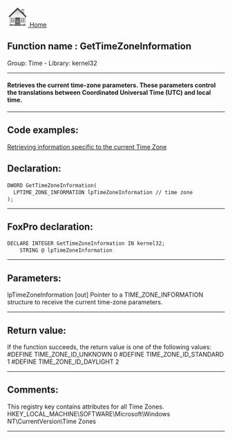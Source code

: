 [<img src="../../images/home.png"> Home ](https://github.com/VFPX/Win32API)  

## Function name : GetTimeZoneInformation
Group: Time - Library: kernel32    
***  


#### Retrieves the current time-zone parameters. These parameters control the translations between Coordinated Universal Time (UTC) and local time.
***  


## Code examples:
[Retrieving information specific to the current Time Zone](../../samples/sample_073.md)  

## Declaration:
```foxpro  
DWORD GetTimeZoneInformation(
  LPTIME_ZONE_INFORMATION lpTimeZoneInformation // time zone
);  
```  
***  


## FoxPro declaration:
```foxpro  
DECLARE INTEGER GetTimeZoneInformation IN kernel32;
	STRING @ lpTimeZoneInformation  
```  
***  


## Parameters:
lpTimeZoneInformation 
[out] Pointer to a TIME_ZONE_INFORMATION structure to receive the current time-zone parameters.  
***  


## Return value:
If the function succeeds, the return value is one of the following values: 
#DEFINE TIME_ZONE_ID_UNKNOWN     0
#DEFINE TIME_ZONE_ID_STANDARD    1
#DEFINE TIME_ZONE_ID_DAYLIGHT    2
  
***  


## Comments:
This registry key contains attributes for all Time Zones.   
HKEY_LOCAL_MACHINE\SOFTWARE\Microsoft\Windows NT\CurrentVersion\Time Zones  
  
***  

